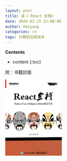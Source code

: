 ```yaml
---
layout: post
title: 读《 React 全栈》
date: 2020-02-15 22:00:00
author: Haiyung
categories: cn
tags: 计算机应用技术
--- 
```


__Contents__

* content
{:toc}



附：书籍封面

<p>
    <img src="/images/react-full-stack-developer.jpg" width="36%">
</p>